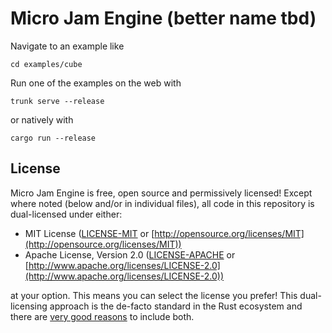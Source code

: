 # Micro Jam Engine (better name tbd)

Navigate to an example like

```
cd examples/cube
```

Run one of the examples on the web with

```
trunk serve --release
```

or natively with

```
cargo run --release
```

## License

Micro Jam Engine is free, open source and permissively licensed! Except where noted (below
and/or in individual files), all code in this repository is dual-licensed under
either:

* MIT License ([LICENSE-MIT](LICENSE-MIT) or
  [http://opensource.org/licenses/MIT](http://opensource.org/licenses/MIT))
* Apache License, Version 2.0 ([LICENSE-APACHE](LICENSE-APACHE) or
  [http://www.apache.org/licenses/LICENSE-2.0](http://www.apache.org/licenses/LICENSE-2.0))

at your option. This means you can select the license you prefer! This
dual-licensing approach is the de-facto standard in the Rust ecosystem and there
are [very good reasons](https://github.com/bevyengine/bevy/issues/2373) to
include both.
